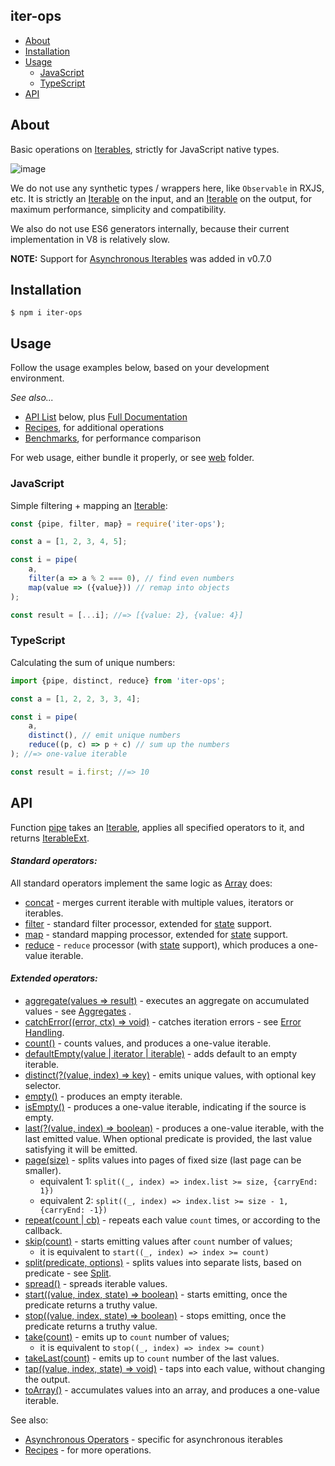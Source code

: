 iter-ops
--------

* [About](#about)
* [Installation](#installation)
* [Usage](#usage)
    * [JavaScript](#javascript)
    * [TypeScript](#typescript)
* [API]

## About

Basic operations on [Iterables], strictly for JavaScript native types.

![image](https://user-images.githubusercontent.com/5108906/142058291-b39d7226-56a4-4df0-8dc1-2ff2c6c18f10.png)

We do not use any synthetic types / wrappers here, like `Observable` in RXJS, etc. It is strictly an
[Iterable] on the input, and an [Iterable] on the output, for maximum performance, simplicity and compatibility.

We also do not use ES6 generators internally, because their current implementation in V8 is relatively slow.

**NOTE:** Support for [Asynchronous Iterables] was added in v0.7.0

## Installation

```
$ npm i iter-ops
```

## Usage

Follow the usage examples below, based on your development environment.

_See also..._

* [API List] below, plus [Full Documentation]
* [Recipes], for additional operations
* [Benchmarks], for performance comparison

For web usage, either bundle it properly, or see [web](./web) folder.

### JavaScript

Simple filtering + mapping an [Iterable]:

```js
const {pipe, filter, map} = require('iter-ops');

const a = [1, 2, 3, 4, 5];

const i = pipe(
    a,
    filter(a => a % 2 === 0), // find even numbers
    map(value => ({value})) // remap into objects
);

const result = [...i]; //=> [{value: 2}, {value: 4}]
```

### TypeScript

Calculating the sum of unique numbers:

```ts
import {pipe, distinct, reduce} from 'iter-ops';

const a = [1, 2, 2, 3, 3, 4];

const i = pipe(
    a,
    distinct(), // emit unique numbers
    reduce((p, c) => p + c) // sum up the numbers
); //=> one-value iterable

const result = i.first; //=> 10
```

## API

Function [pipe] takes an [Iterable], applies all specified operators to it, and returns
[IterableExt](http://github.com/vitaly-t/iter-ops/blob/main/src/types.ts#L25).

#### <i>Standard operators:</i>

All standard operators implement the same logic as [Array] does:

* [concat](http://vitaly-t.github.io/iter-ops/modules.html#concat) - merges current iterable with multiple values,
  iterators or iterables.
* [filter](http://vitaly-t.github.io/iter-ops/modules.html#filter) - standard filter processor, extended for [state]
  support.
* [map](http://vitaly-t.github.io/iter-ops/modules.html#map) - standard mapping processor, extended for [state] support.
* [reduce](http://vitaly-t.github.io/iter-ops/modules.html#reduce) - `reduce` processor (with [state] support), which
  produces a one-value iterable.

#### <i>Extended operators:</i>

* [aggregate(values => result)](http://vitaly-t.github.io/iter-ops/modules.html#aggregate) - executes an aggregate on
  accumulated values - see [Aggregates]
  .
* [catchError((error, ctx) => void)](http://vitaly-t.github.io/iter-ops/modules.html#catchError) - catches iteration
  errors - see [Error Handling].
* [count()](http://vitaly-t.github.io/iter-ops/modules.html#count) - counts values, and produces a one-value iterable.
* [defaultEmpty(value | iterator | iterable)](http://vitaly-t.github.io/iter-ops/modules.html#defaultEmpty) - adds
  default to an empty iterable.
* [distinct(?(value, index) => key)](http://vitaly-t.github.io/iter-ops/modules.html#distinct) - emits unique values,
  with optional key selector.
* [empty()](http://vitaly-t.github.io/iter-ops/modules.html#empty) - produces an empty iterable.
* [isEmpty()](http://vitaly-t.github.io/iter-ops/modules.html#isEmpty) - produces a one-value iterable, indicating if
  the source is empty.
* [last(?(value, index) => boolean)](http://vitaly-t.github.io/iter-ops/modules.html#last) - produces a one-value
  iterable, with the last emitted value. When optional predicate is provided, the last value satisfying it will be
  emitted.
* [page(size)](http://vitaly-t.github.io/iter-ops/modules.html#page) - splits values into pages of fixed size (last page
  can be smaller).
    - equivalent 1: `split((_, index) => index.list >= size, {carryEnd: 1})`
    - equivalent 2: `split((_, index) => index.list >= size - 1, {carryEnd: -1})`
* [repeat(count | cb)](http://vitaly-t.github.io/iter-ops/modules.html#repeat) - repeats each value `count` times, or
  according to the callback.
* [skip(count)](http://vitaly-t.github.io/iter-ops/modules.html#skip) - starts emitting values after `count` number of
  values;
    - it is equivalent to `start((_, index) => index >= count)`
* [split(predicate, options)](http://vitaly-t.github.io/iter-ops/modules.html#split) - splits values into separate
  lists, based on predicate - see [Split].
* [spread()](http://vitaly-t.github.io/iter-ops/modules.html#spread) - spreads iterable values.
* [start((value, index, state) => boolean)](http://vitaly-t.github.io/iter-ops/modules.html#start) - starts emitting,
  once the predicate returns a truthy value.
* [stop((value, index, state) => boolean)](http://vitaly-t.github.io/iter-ops/modules.html#stop) - stops emitting, once
  the predicate returns a truthy value.
* [take(count)](http://vitaly-t.github.io/iter-ops/modules.html#take) - emits up to `count` number of values;
    - it is equivalent to `stop((_, index) => index >= count)`
* [takeLast(count)](http://vitaly-t.github.io/iter-ops/modules.html#takeLast) - emits up to `count` number of the last
  values.
* [tap((value, index, state) => void)](http://vitaly-t.github.io/iter-ops/modules.html#tap) - taps into each value,
  without changing the output.
* [toArray()](http://vitaly-t.github.io/iter-ops/modules.html#toArray) - accumulates values into an array, and produces
  a one-value iterable.

See also:

* [Asynchronous Operators](./src/ops/async) - specific for asynchronous iterables
* [Recipes] - for more operations.

[API]:#api

[API List]:#api

[Full Documentation]:https://vitaly-t.github.io/iter-ops

[Error Handling]:https://github.com/vitaly-t/iter-ops/wiki/Error-Handling

[Iterable]:https://javascript.info/iterable

[Iterables]:https://javascript.info/iterable

[Array]:https://developer.mozilla.org/en-US/docs/Web/JavaScript/Reference/Global_Objects/Array

[WiKi]:https://github.com/vitaly-t/iter-ops/wiki

[pipe]:https://github.com/vitaly-t/iter-ops/blob/main/src/pipe.ts

[Recipes]:https://github.com/vitaly-t/iter-ops/wiki/Recipes

[state]:https://github.com/vitaly-t/iter-ops/wiki/Iteration-State

[Aggregates]:https://github.com/vitaly-t/iter-ops/wiki/Aggregates

[Split]:https://github.com/vitaly-t/iter-ops/wiki/Split

[Benchmarks]:./benchmarks

[Asynchronous Iterables]:https://github.com/vitaly-t/iter-ops/wiki/Asynchronous-Iterables
